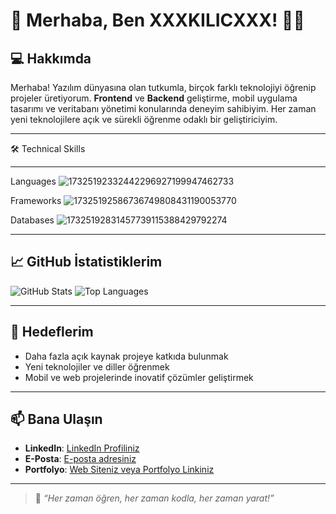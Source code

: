 # 🌟 **Merhaba, Ben XXXKILICXXX!** 👨‍💻

## 💻 **Hakkımda**
Merhaba! Yazılım dünyasına olan tutkumla, birçok farklı teknolojiyi öğrenip projeler üretiyorum. **Frontend** ve **Backend** geliştirme, mobil uygulama tasarımı ve veritabanı yönetimi konularında deneyim sahibiyim. Her zaman yeni teknolojilere açık ve sürekli öğrenme odaklı bir geliştiriciyim.

---

🛠️ Technical Skills

---
Languages
![17325192332442296927199947462733](https://github.com/user-attachments/assets/a0459633-551a-4fba-a2c4-18f473303e12)

Frameworks
![17325192586736749808431190053770](https://github.com/user-attachments/assets/de0a07cd-3b72-48ca-ade5-639c5044e665)

Databases
![17325192831457739115388429792274](https://github.com/user-attachments/assets/e1c5a310-e433-44ff-8d96-b663e37eaa8f)






---

## 📈 **GitHub İstatistiklerim**
![GitHub Stats](https://github-readme-stats.vercel.app/api?username=YourGitHubUsername&show_icons=true&theme=radical)
![Top Languages](https://github-readme-stats.vercel.app/api/top-langs/?username=YourGitHubUsername&layout=compact&theme=radical)

---

## 🎯 **Hedeflerim**
- Daha fazla açık kaynak projeye katkıda bulunmak
- Yeni teknolojiler ve diller öğrenmek
- Mobil ve web projelerinde inovatif çözümler geliştirmek

---

## 📫 **Bana Ulaşın**
- **LinkedIn**: [LinkedIn Profiliniz](#)
- **E-Posta**: [E-posta adresiniz](#)
- **Portfolyo**: [Web Siteniz veya Portfolyo Linkiniz](#)

---

> 🌟 *“Her zaman öğren, her zaman kodla, her zaman yarat!”*
